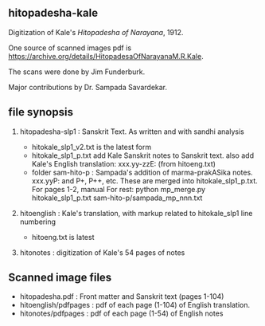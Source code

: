 ## hitopadesha-kale


Digitization of Kale's *Hitopadesha of Narayana*, 1912.

One source of scanned images pdf is https://archive.org/details/HitopadesaOfNarayanaM.R.Kale.

The scans were done by Jim Funderburk.

Major contributions by Dr. Sampada Savardekar.


## file synopsis

1. hitopadesha-slp1 : Sanskrit Text. As written and with sandhi analysis
   * hitokale_slp1_v2.txt is the latest form
   * hitokale_slp1_p.txt  add Kale Sanskrit notes to Sanskrit text.
                          also add Kale's English translation: xxx.yy-zzE:
                               (from hitoeng.txt)
   * folder sam-hito-p : Sampada's addition of marma-prakASika notes.
     xxx.yyP:  and P+, P++, etc.
     These are merged into hitokale_slp1_p.txt. For pages 1-2, manual
     For rest:  python mp_merge.py hitokale_slp1_p.txt sam-hito-p/sampada_mp_nnn.txt

2. hitoenglish : Kale's translation, with markup related to hitokale_slp1 line numbering
   * hitoeng.txt is latest
3. hitonotes : digitization of Kale's 54 pages of notes

## Scanned image files

* hitopadesha.pdf : Front matter and Sanskrit text (pages 1-104)
* hitoenglish/pdfpages :  pdf of each page (1-104) of English translation.
* hitonotes/pdfpages : pdf of each page (1-54) of English notes
